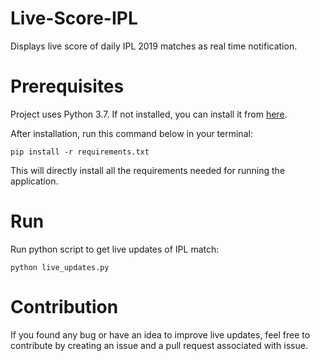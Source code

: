 # Live-Score-IPL

Displays live score of daily IPL 2019 matches as real time notification.

# Prerequisites

Project uses Python 3.7. If not installed, you can install it from [here](https://www.python.org/downloads/).

After installation, run this command below in your terminal:

```
pip install -r requirements.txt
```

This will directly install all the requirements needed for running the application.

# Run

Run python script to get live updates of IPL match:

```
python live_updates.py
```

# Contribution

If you found any bug or have an idea to improve live updates, feel free to contribute by creating an issue and a pull request associated with issue.
